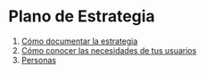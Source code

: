 # Plano de Estrategia

1. [Cómo documentar la estrategia](documentar.md)
2. [Cómo conocer las necesidades de tus usuarios](como-conocer-necesidades-usuarios.md)
3. [Personas](personasux.md)
